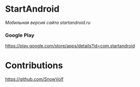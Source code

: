# StartAndroid
_Мобильная версия сайта startandroid.ru_ 

### Google Play
https://play.google.com/store/apps/details?id=com.startandroid

# Contributions
https://github.com/SnowVolf